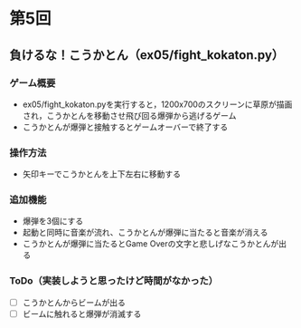 # 第5回
## 負けるな！こうかとん（ex05/fight_kokaton.py）
### ゲーム概要
- ex05/fight_kokaton.pyを実行すると，1200x700のスクリーンに草原が描画され，こうかとんを移動させ飛び回る爆弾から逃げるゲーム
- こうかとんが爆弾と接触するとゲームオーバーで終了する
### 操作方法
- 矢印キーでこうかとんを上下左右に移動する
### 追加機能
- 爆弾を3個にする
- 起動と同時に音楽が流れ、こうかとんが爆弾に当たると音楽が消える
- こうかとんが爆弾に当たるとGame Overの文字と悲しげなこうかとんが出る
### ToDo（実装しようと思ったけど時間がなかった）
- [ ] こうかとんからビームが出る
- [ ] ビームに触れると爆弾が消滅する